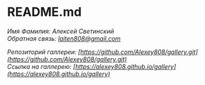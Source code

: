 # README.md

*Имя Фамилия: Алексей Светинский*   
*Обратная связь: laiten808@gmail.com* 

*Репозиторий галлереи: [https://github.com/Alexey808/gallery.git](https://github.com/Alexey808/gallery.git)*    
*Ссылка на галлерею: [https://alexey808.github.io/gallery](https://alexey808.github.io/gallery)*  
